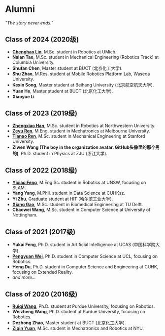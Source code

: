 # Alumni
*"The story never ends."*

## Class of 2024 (2020级)
* [**Chenghao Lin**](https://www.linkedin.com/in/chenghao-lin-aa9301221/), M.Sc. student in Robotics at UMich.
* **Naian Tao**, M.Sc. student in Mechanical Engineering (Robotics Track) at Columbia University.
* **Shufan Chen**, Master student at BUCT (北京化工大学).
* **Shu Zhao**, M.Res. student at Mobile Robotics Platform Lab, Waseda University.
* **Kexin Song**, Master student at Beihang University (北京航空航天大学).
* **Yuan He**, Master student at BUCT (北京化工大学).
* **Xiaoyue Li**

## Class of 2023 (2019级)
* [**Zhengxiao Han**](https://www.linkedin.com/in/purimagination/), M.Sc. student in Robotics at Northwestern University.
* [**Zeyu Ren**](https://www.linkedin.com/in/zeyu-ren-54340429a/), M.Eng. student in Mechatronics at Melbourne University.
* [**Tianao Ren**](https://www.linkedin.com/in/teoren/), M.Sc. student in Mechanical Engineering at Stanford University.
* **Ziwen Wang (The boy in the organization avatar. GitHub头像里的那个男的)**, Ph.D. student in Physics at ZJU (浙江大学).

## Class of 2022 (2018级)
* [**Yixiao Feng**](https://www.linkedin.com/in/yixiao-feng043/), M.Eng.Sc. student in Robotics at UNSW, focusing on SLAM.
* **Yang Yang**, M.Phil. student in Data Science at CUHKsz.
* **Yi Zhu**, Graduate student at HIT (哈尔滨工业大学).
* [**Xiang Gao**](https://www.linkedin.com/in/%E7%BF%94-%E9%AB%98-b677bb296/), M.Sc. student in Biomedical Engineering at TU Delft.
* **Chaowei Wang**, M.Sc. student in Computer Science at University of Nottingham.

## Class of 2021 (2017级)
* **Yukai Feng**, Ph.D. student in Artificial Intelligence at UCAS (中国科学院大学).
* **[Pengyuan Wei](https://www.linkedin.com/in/pengyuan-wei-928b0023b/)**, Ph.D. student in Computer Science at UCL, focusing on Robotics.
* **Heng Du**, Ph.D. student in Computer Science and Engineering at CUHK, focusing on Extended Reality.
* *and more...*

## Class of 2020 (2016级)
* [**Ruiqi Wang**](https://www.linkedin.com/in/ruiqi-wang-41762b207), Ph.D. student at Purdue University, focusing on Robotics.
* **Weizheng Wang**, Ph.D. student at Purdue University, focusing on Robotics.
* **Dezhong Zhao**, Master student at BUCT (北京化工大学).
* [**Ziqin Yuan**](https://www.linkedin.com/in/ziqin-yuan-410203214/), M.Sc. student in Mechatronics and Robotics at NYU.
